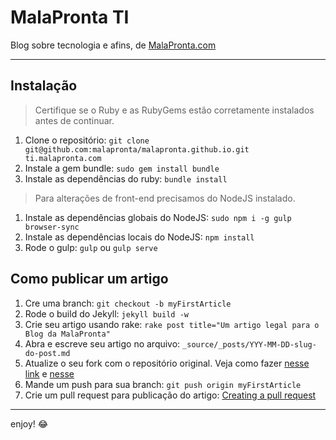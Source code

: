 MalaPronta TI
=============

Blog sobre tecnologia e afins, de [MalaPronta.com](http://www.malapronta.com.br)

***

## Instalação

> Certifique se o Ruby e as RubyGems estão corretamente instalados antes de continuar.

1. Clone o repositório: `git clone git@github.com:malapronta/malapronta.github.io.git ti.malapronta.com`
2. Instale a gem bundle: `sudo gem install bundle`
3. Instale as dependências do ruby: `bundle install`

> Para alterações de front-end precisamos do NodeJS instalado.

1. Instale as dependências globais do NodeJS: `sudo npm i -g gulp browser-sync`
2. Instale as dependências locais do NodeJS: `npm install`
3. Rode o gulp: `gulp` ou `gulp serve`

## Como publicar um artigo

1. Cre uma branch: `git checkout -b myFirstArticle`
2. Rode o build do Jekyll: `jekyll build -w`
3. Crie seu artigo usando rake: `rake post title="Um artigo legal para o Blog da MalaPronta"`
4. Abra e escreve seu artigo no arquivo: `_source/_posts/YYY-MM-DD-slug-do-post.md`
5. Atualize o seu fork com o repositório original. Veja como fazer [nesse link](https://help.github.com/articles/configuring-a-remote-for-a-fork/) e [nesse](https://help.github.com/articles/syncing-a-fork/)
6. Mande um push para sua branch: `git push origin myFirstArticle`
7. Crie um pull request para publicação do artigo: [Creating a pull request](https://help.github.com/articles/creating-a-pull-request/)


***

enjoy! :joy: